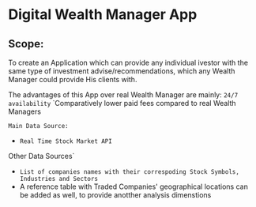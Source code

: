 # Digital Wealth Manager App

## Scope:

To create an Application which can provide any individual ivestor with the same type of investment advise/recommendations, which any Wealth Manager could provide His clients with.

The advantages of this App over real Wealth Manager are mainly:
`24/7 availability`
`Comparatively lower paid fees compared to real Wealth Managers


```##python
Main Data Source:

```
* `Real Time Stock Market API`

Other Data Sources`

* `List of companies names with their correspoding Stock Symbols, Industries and Sectors`
* A reference table with Traded Companies' geographical locations can be added as well, to provide anotther analysis dimenstions







